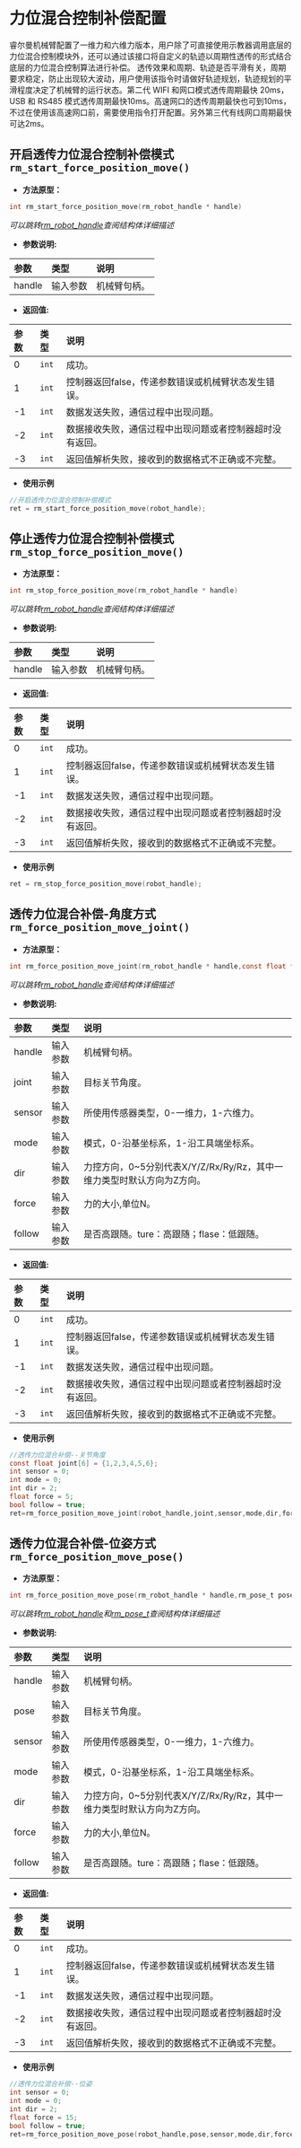 # 力位混合控制补偿配置

睿尔曼机械臂配置了一维力和六维力版本，用户除了可直接使用示教器调用底层的力位混合控制模块外，还可以通过该接口将自定义的轨迹以周期性透传的形式结合底层的力位混合控制算法进行补偿。
透传效果和周期、轨迹是否平滑有关，周期要求稳定，防止出现较大波动，用户使用该指令时请做好轨迹规划，轨迹规划的平滑程度决定了机械臂的运行状态。第二代 WIFI 和网口模式透传周期最快 20ms，USB 和 RS485 模式透传周期最快10ms。高速网口的透传周期最快也可到10ms，不过在使用该高速网口前，需要使用指令打开配置。另外第三代有线网口周期最快可达2ms。

## 开启透传力位混合控制补偿模式`rm_start_force_position_move()`

- **方法原型：**

```C
int rm_start_force_position_move(rm_robot_handle * handle)
```

*可以跳转[rm_robot_handle](../struct/robotHandle)查阅结构体详细描述*

- **参数说明:**

|   参数    |   类型    |   说明    |
| :--- | :--- | :--- |
|   handle  |    输入参数    |    机械臂句柄。    |

- **返回值:**

|   参数    |   类型    |   说明    |
| :--- | :--- | :--- |
|   0  |    `int`    |    成功。    |
|   1  |    `int`    |    控制器返回false，传递参数错误或机械臂状态发生错误。    |
|  -1  |    `int`    |    数据发送失败，通信过程中出现问题。    |
|  -2  |    `int`    |    数据接收失败，通信过程中出现问题或者控制器超时没有返回。    |
|  -3  |    `int`    |    返回值解析失败，接收到的数据格式不正确或不完整。    |

- **使用示例**
  
```C
//开启透传力位混合控制补偿模式
ret = rm_start_force_position_move(robot_handle);
```

## 停止透传力位混合控制补偿模式`rm_stop_force_position_move()`

- **方法原型：**

```C
int rm_stop_force_position_move(rm_robot_handle * handle)
```

*可以跳转[rm_robot_handle](../struct/robotHandle)查阅结构体详细描述*

- **参数说明:**

|   参数    |   类型    |   说明    |
| :--- | :--- | :--- |
|   handle  |    输入参数    |    机械臂句柄。    |

- **返回值:**

|   参数    |   类型    |   说明    |
| :--- | :--- | :--- |
|   0  |    `int`    |    成功。    |
|   1  |    `int`    |    控制器返回false，传递参数错误或机械臂状态发生错误。    |
|  -1  |    `int`    |    数据发送失败，通信过程中出现问题。    |
|  -2  |    `int`    |    数据接收失败，通信过程中出现问题或者控制器超时没有返回。    |
|  -3  |    `int`    |    返回值解析失败，接收到的数据格式不正确或不完整。    |

- **使用示例**
  
```C
ret = rm_stop_force_position_move(robot_handle);
```

## 透传力位混合补偿-角度方式`rm_force_position_move_joint()`

- **方法原型：**

```C
int rm_force_position_move_joint(rm_robot_handle * handle,const float * joint,int sensor,int mode,int dir,float force,bool follow)
```

*可以跳转[rm_robot_handle](../struct/robotHandle)查阅结构体详细描述*

- **参数说明:**

|   参数    |   类型    |   说明    |
| :--- | :--- | :--- |
|   handle  |    输入参数    |    机械臂句柄。    |
|   joint  |    输入参数    |    目标关节角度。    |
|   sensor  |    输入参数    |    所使用传感器类型，0-一维力，1-六维力。    |
|   mode  |    输入参数    |    模式，0-沿基坐标系，1-沿工具端坐标系。    |
|   dir  |    输入参数    |    力控方向，0~5分别代表X/Y/Z/Rx/Ry/Rz，其中一维力类型时默认方向为Z方向。    |
|   force  |    输入参数    |    力的大小,单位N。    |
|   follow  |    输入参数    |    是否高跟随。ture：高跟随；flase：低跟随。    |

- **返回值:**

|   参数    |   类型    |   说明    |
| :--- | :--- | :--- |
|   0  |    `int`    |    成功。    |
|   1  |    `int`    |    控制器返回false，传递参数错误或机械臂状态发生错误。    |
|  -1  |    `int`    |    数据发送失败，通信过程中出现问题。    |
|  -2  |    `int`    |    数据接收失败，通信过程中出现问题或者控制器超时没有返回。    |
|  -3  |    `int`    |    返回值解析失败，接收到的数据格式不正确或不完整。    |

- **使用示例**
  
```C
//透传力位混合补偿--关节角度
const float joint[6] = {1,2,3,4,5,6};
int sensor = 0;
int mode = 0;
int dir = 2;
float force = 5;
bool follow = true;
ret=rm_force_position_move_joint(robot_handle,joint,sensor,mode,dir,force,follow);
```

## 透传力位混合补偿-位姿方式`rm_force_position_move_pose()`

- **方法原型：**

```C
int rm_force_position_move_pose(rm_robot_handle * handle,rm_pose_t pose,int sensor,int mode,int dir,float force,bool follow)
```

*可以跳转[rm_robot_handle](../struct/robotHandle)和[rm_pose_t](../struct/pose)查阅结构体详细描述*

- **参数说明:**

|   参数    |   类型    |   说明    |
| :--- | :--- | :--- |
|   handle  |    输入参数    |    机械臂句柄。    |
|   pose  |    输入参数    |    目标关节角度。    |
|   sensor  |    输入参数    |    所使用传感器类型，0-一维力，1-六维力。    |
|   mode  |    输入参数    |    模式，0-沿基坐标系，1-沿工具端坐标系。    |
|   dir  |    输入参数    |    力控方向，0~5分别代表X/Y/Z/Rx/Ry/Rz，其中一维力类型时默认方向为Z方向。    |
|   force  |    输入参数    |    力的大小,单位N。    |
|   follow  |    输入参数    |    是否高跟随。ture：高跟随；flase：低跟随。    |

- **返回值:**

|   参数    |   类型    |   说明    |
| :--- | :--- | :--- |
|   0  |    `int`    |    成功。    |
|   1  |    `int`    |    控制器返回false，传递参数错误或机械臂状态发生错误。    |
|  -1  |    `int`    |    数据发送失败，通信过程中出现问题。    |
|  -2  |    `int`    |    数据接收失败，通信过程中出现问题或者控制器超时没有返回。    |
|  -3  |    `int`    |    返回值解析失败，接收到的数据格式不正确或不完整。    |

- **使用示例**
  
```C
//透传力位混合补偿--位姿
int sensor = 0;
int mode = 0;
int dir = 2;
float force = 15;
bool follow = true;
ret=rm_force_position_move_pose(robot_handle,pose,sensor,mode,dir,force,follow);
```
